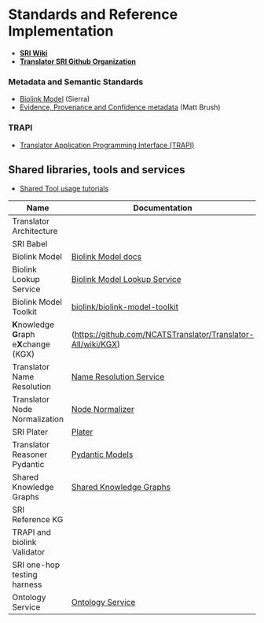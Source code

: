 # Standards and Reference Implementation

* **[SRI Wiki](https://github.com/NCATSTranslator/Translator-All/wiki/Standards-and-Reference-Implementation-(SRI))**  
* **[Translator SRI Github Organization](https://github.com/TranslatorSRI)**

### Metadata and Semantic Standards

* [Biolink Model](https://biolink.github.io/biolink-model/) (Sierra)
* [Evidence, Provenance and Confidence metadata](epc.md) (Matt Brush)

### TRAPI

* [Translator Application Programming Interface (TRAPI)](trapi.md)

## Shared libraries, tools and services

* [Shared Tool usage tutorials](../../development-guide/tutorials/index.md)

| Name                                       | Documentation                | Github Repository              |
|--------------------------------------------|------------------------------|--------------------------------|
| Translator Architecture                    |                              | [NCATSTranslator/TranslatorArchitecture](https://github.com/NCATSTranslator/TranslatorArchitecture) |
| SRI Babel	                                 || [TranslatorSRI/Babel](https://github.com/TranslatorSRI/Babel)                                                             |
| Biolink Model                              | [Biolink Model docs](https://biolink.github.io/biolink-model/)                                                            |                                                                                                    |
| Biolink Lookup Service                     | [Biolink Model Lookup Service](https://github.com/NCATSTranslator/Translator-All/wiki/Biolink-Lookup-Service)             | [TranslatorSRI/bl_lookup](https://github.com/TranslatorSRI/bl_lookup)                              |
| Biolink Model Toolkit                      | [biolink/biolink-model-toolkit](https://github.com/biolink/biolink-model-toolkit)                                         |
| **K**nowledge **G**raph e**X**change (KGX) | (https://github.com/NCATSTranslator/Translator-All/wiki/KGX)                                                              | [biolink/kgx](https://github.com/biolink/kgx)                                                      |
| Translator Name Resolution                 |[Name Resolution Service](https://github.com/NCATSTranslator/Translator-All/wiki/Name-Resolution-Service)| [TranslatorSRI/NameResolution](https://github.com/TranslatorSRI/NameResolution)                                           |
| Translator Node Normalization              |[Node Normalizer](https://github.com/NCATSTranslator/Translator-All/wiki/Node-Normalizer)| [TranslatorSRI/NodeNormalization](https://github.com/TranslatorSRI/NodeNormalization)                                     |
| SRI Plater                                 |     [Plater](https://github.com/NCATSTranslator/Translator-All/wiki/Plater)                                                                                                                      | [TranslatorSRI/Plater](https://github.com/TranslatorSRI/Plater)                                    |
| Translator Reasoner Pydantic               |[Pydantic Models](https://github.com/NCATSTranslator/Translator-All/wiki/Pydantic-Models) | [TranslatorSRI/reasoner-pydantic](https://github.com/TranslatorSRI/reasoner-pydantic)              |
|Shared Knowledge Graphs|[Shared Knowledge Graphs](https://github.com/NCATSTranslator/Translator-All/wiki/SRI-Shared-Knowledge-Graphs)||
| SRI Reference KG                           | | [TranslatorSRI/reference-kg](https://github.com/TranslatorSRI/reference-kg)                        |
| TRAPI and biolink Validator                || [NCATSTranslator/reasoner-validator](https://github.com/NCATSTranslator/reasoner-validator)                               |
| SRI one-hop testing harness                || [TranslatorSRI/SRI_testing](https://github.com/TranslatorSRI/SRI_testing)                                                 |
| Ontology Service                           |[Ontology Service](https://github.com/NCATSTranslator/Translator-All/wiki/SRI-Ontology-Service)||
